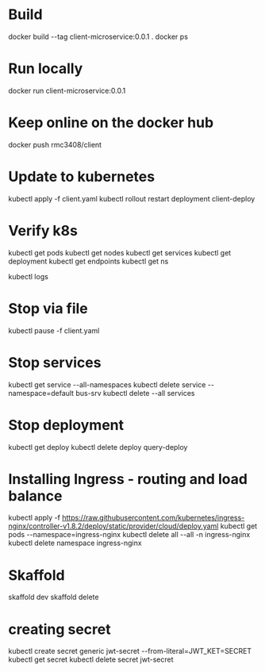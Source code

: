 # Build 
docker build --tag client-microservice:0.0.1 .
docker ps

# Run locally
docker run client-microservice:0.0.1

# Keep online on the docker hub
docker push rmc3408/client

# Update to kubernetes
kubectl apply -f client.yaml
kubectl rollout restart deployment client-deploy

# Verify k8s
kubectl get pods
kubectl get nodes
kubectl get services
kubectl get deployment
kubectl get endpoints
kubectl get ns 

kubectl logs <pod-name>

# Stop via file
kubectl pause -f client.yaml

# Stop services
kubectl get service --all-namespaces
kubectl delete service --namespace=default bus-srv
kubectl delete --all services

# Stop deployment
kubectl get deploy
kubectl delete deploy query-deploy

# Installing Ingress - routing and load balance
kubectl apply -f https://raw.githubusercontent.com/kubernetes/ingress-nginx/controller-v1.8.2/deploy/static/provider/cloud/deploy.yaml
kubectl get pods --namespace=ingress-nginx
kubectl delete all  --all -n ingress-nginx
kubectl delete namespace ingress-nginx

# Skaffold
skaffold dev
skaffold delete

# creating secret
kubectl create secret generic jwt-secret --from-literal=JWT_KET=SECRET
kubectl get secret
kubectl delete secret jwt-secret
